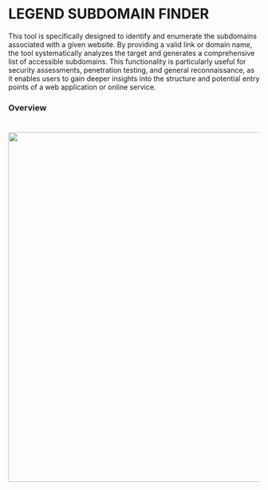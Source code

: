 # LEGEND SUBDOMAIN FINDER
This tool is specifically designed to identify and enumerate the subdomains associated with a given website. By providing a valid link or domain name, the tool systematically analyzes the target and generates a comprehensive list of accessible subdomains. This functionality is particularly useful for security assessments, penetration testing, and general reconnaissance, as it enables users to gain deeper insights into the structure and potential entry points of a web application or online service.

### Overview
<h1 align="center">
  <img src="https://github.com/zidan9656/IMAGE/blob/main/Debian%2012.x%2064-bit%20-%20VMware%20Workstation%2021-09-2025%2012_33_16.png" width="700px">
  <br>
</h1>
